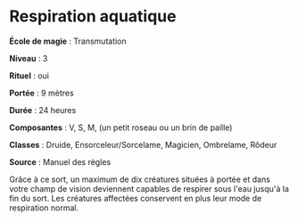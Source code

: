 # Respiration aquatique

**École de magie** : Transmutation

**Niveau** : 3

**Rituel** : oui

**Portée** : 9 mètres

**Durée** : 24 heures

**Composantes** : V, S, M, (un petit roseau ou un brin de paille)

**Classes** : Druide, Ensorceleur/Sorcelame, Magicien, Ombrelame, Rôdeur

**Source** : Manuel des règles

Grâce à ce sort, un maximum de dix créatures situées à portée et dans votre champ de vision deviennent capables de respirer sous l'eau jusqu'à la fin du sort. Les créatures affectées conservent en plus leur mode de respiration normal.
